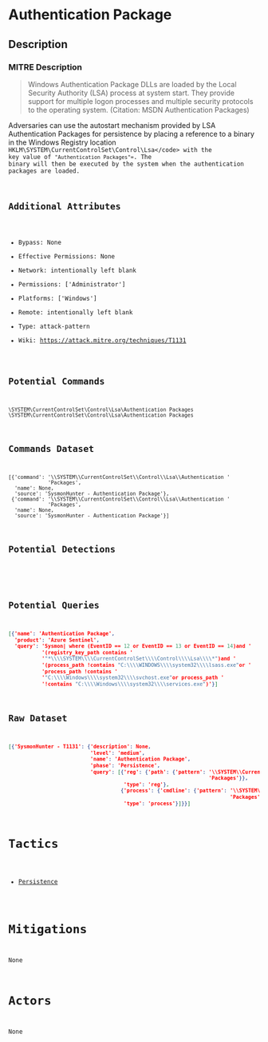 
# Authentication Package

## Description

### MITRE Description

> Windows Authentication Package DLLs are loaded by the Local Security Authority (LSA) process at system start. They provide support for multiple logon processes and multiple security protocols to the operating system. (Citation: MSDN Authentication Packages)

Adversaries can use the autostart mechanism provided by LSA Authentication Packages for persistence by placing a reference to a binary in the Windows Registry location <code>HKLM\SYSTEM\CurrentControlSet\Control\Lsa\</code> with the key value of <code>"Authentication Packages"=<target binary></code>. The binary will then be executed by the system when the authentication packages are loaded.

## Additional Attributes

* Bypass: None
* Effective Permissions: None
* Network: intentionally left blank
* Permissions: ['Administrator']
* Platforms: ['Windows']
* Remote: intentionally left blank
* Type: attack-pattern
* Wiki: https://attack.mitre.org/techniques/T1131

## Potential Commands

```
\SYSTEM\CurrentControlSet\Control\Lsa\Authentication Packages
\SYSTEM\CurrentControlSet\Control\Lsa\Authentication Packages
```

## Commands Dataset

```
[{'command': '\\SYSTEM\\CurrentControlSet\\Control\\Lsa\\Authentication '
             'Packages',
  'name': None,
  'source': 'SysmonHunter - Authentication Package'},
 {'command': '\\SYSTEM\\CurrentControlSet\\Control\\Lsa\\Authentication '
             'Packages',
  'name': None,
  'source': 'SysmonHunter - Authentication Package'}]
```

## Potential Detections

```json

```

## Potential Queries

```json
[{'name': 'Authentication Package',
  'product': 'Azure Sentinel',
  'query': 'Sysmon| where (EventID == 12 or EventID == 13 or EventID == 14)and '
           '(registry_key_path contains '
           '"*\\\\SYSTEM\\\\CurrentControlSet\\\\Control\\\\Lsa\\\\*")and '
           '(process_path !contains "C:\\\\WINDOWS\\\\system32\\\\lsass.exe"or '
           'process_path !contains '
           '"C:\\\\Windows\\\\system32\\\\svchost.exe"or process_path '
           '!contains "C:\\\\Windows\\\\system32\\\\services.exe")'}]
```

## Raw Dataset

```json
[{'SysmonHunter - T1131': {'description': None,
                           'level': 'medium',
                           'name': 'Authentication Package',
                           'phase': 'Persistence',
                           'query': [{'reg': {'path': {'pattern': '\\SYSTEM\\CurrentControlSet\\Control\\Lsa\\Authentication '
                                                                  'Packages'}},
                                      'type': 'reg'},
                                     {'process': {'cmdline': {'pattern': '\\SYSTEM\\CurrentControlSet\\Control\\Lsa\\Authentication '
                                                                         'Packages'}},
                                      'type': 'process'}]}}]
```

# Tactics


* [Persistence](../tactics/Persistence.md)


# Mitigations

None

# Actors

None
